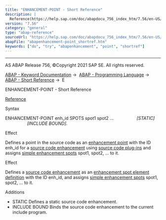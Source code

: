 ```yaml
---
title: "ENHANCEMENT-POINT - Short Reference"
description: |
  Reference(https://help.sap.com/doc/abapdocu_756_index_htm/7.56/en-US/abapenhancement-point.htm) Syntax ENHANCEMENT-POINT enh_id SPOTS spot1 spot2 ... STATIC INCLUDE BOUND. Effect Defines a point in the source code as an enhancement point(https://help.sap.com/doc/abapdocu_756_ind
version: "7.56"
category: "general"
type: "abap-reference"
sourceUrl: "https://help.sap.com/doc/abapdocu_756_index_htm/7.56/en-US/abapenhancement-point_shortref.htm"
abapFile: "abapenhancement-point_shortref.htm"
keywords: ["do", "try", "abapenhancement", "point", "shortref"]
---
```


* * *

AS ABAP Release 756, ©Copyright 2021 SAP SE. All rights reserved.

[ABAP - Keyword Documentation](https://help.sap.com/doc/abapdocu_756_index_htm/7.56/en-US/abenabap.htm) →  [ABAP - Programming Language](https://help.sap.com/doc/abapdocu_756_index_htm/7.56/en-US/abenabap_reference.htm) →  [ABAP - Short Reference](https://help.sap.com/doc/abapdocu_756_index_htm/7.56/en-US/abenabap_shortref.htm) →  E

ENHANCEMENT-POINT - Short Reference

[Reference](https://help.sap.com/doc/abapdocu_756_index_htm/7.56/en-US/abapenhancement-point.htm)

Syntax

ENHANCEMENT-POINT enh\_id SPOTS spot1 spot2 ...
                  *\[*STATIC*\]*
                  *\[*INCLUDE BOUND*\]*.

Effect

Defines a point in the source code as an [enhancement point](https://help.sap.com/doc/abapdocu_756_index_htm/7.56/en-US/abenenhancement_point_glosry.htm "Glossary Entry") with the ID enh\_id for a [source code enhancement](https://help.sap.com/doc/abapdocu_756_index_htm/7.56/en-US/abensource_code_enhancement_glosry.htm "Glossary Entry") using [source code plug-ins](https://help.sap.com/doc/abapdocu_756_index_htm/7.56/en-US/abensource_code_plugin_glosry.htm "Glossary Entry") and assigns [simple enhancement spots](https://help.sap.com/doc/abapdocu_756_index_htm/7.56/en-US/abensimple_enhancement_spot_glosry.htm "Glossary Entry") spot1, spot2, ... to it.

Effect

Defines a [source code enhancement](https://help.sap.com/doc/abapdocu_756_index_htm/7.56/en-US/abensource_code_enhancement_glosry.htm "Glossary Entry") as an [enhancement spot element definition](https://help.sap.com/doc/abapdocu_756_index_htm/7.56/en-US/abenenhancement_spot_def_glosry.htm "Glossary Entry") with the ID enh\_id, and assigns [simple enhancement spots](https://help.sap.com/doc/abapdocu_756_index_htm/7.56/en-US/abensimple_enhancement_spot_glosry.htm "Glossary Entry") spot1, spot2, ... to it.

Additions

-   STATIC
    Defines a static source code enhancement.
-   INCLUDE BOUND
    Binds the source code enhancement to the current include program.
